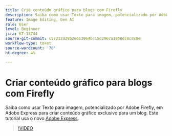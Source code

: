 ```yaml
---
title: Crie conteúdo gráfico para blogs com Firefly
description: Saiba como usar Texto para imagem, potencializado por Adobe Firefly, em Adobe Express para criar conteúdo gráfico exclusivo para um blog
feature: Image Editing, Gen AI
role: User
level: Beginner
jira: KT-13744
source-git-commit: c57212d39b2e613964bc15d2967a1958dc0c8c8e
workflow-type: tm+mt
source-wordcount: '70'
ht-degree: 4%

---
```


# Criar conteúdo gráfico para blogs com Firefly

Saiba como usar Texto para imagem, potencializado por Adobe Firefly, em Adobe Express para criar conteúdo gráfico exclusivo para um blog. Este tutorial usa o novo [Adobe Express](https://www.adobe.com/express/).

>[!VIDEO](https://video.tv.adobe.com/v/3422408?quality=12&learn=on&hidetitle=true)
